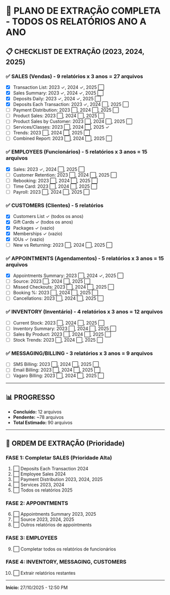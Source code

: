 # 🎯 PLANO DE EXTRAÇÃO COMPLETA - TODOS OS RELATÓRIOS ANO A ANO

## 📋 CHECKLIST DE EXTRAÇÃO (2023, 2024, 2025)

### ✅ **SALES (Vendas)** - 9 relatórios x 3 anos = 27 arquivos
- [x] Transaction List: 2023 ✓, 2024 ✓, 2025 ⬜
- [x] Sales Summary: 2023 ✓, 2024 ✓, 2025 ⬜
- [x] Deposits Daily: 2023 ✓, 2024 ✓, 2025 ⬜
- [x] Deposits Each Transaction: 2023 ✓, 2024 ⬜, 2025 ⬜
- [ ] Payment Distribution: 2023 ⬜, 2024 ⬜, 2025 ⬜
- [ ] Product Sales: 2023 ⬜, 2024 ⬜, 2025 ⬜
- [ ] Product Sales by Customer: 2023 ⬜, 2024 ⬜, 2025 ⬜
- [ ] Services/Classes: 2023 ⬜, 2024 ⬜, 2025 ✓
- [ ] Trends: 2023 ⬜, 2024 ⬜, 2025 ⬜
- [ ] Combined Report: 2023 ⬜, 2024 ⬜, 2025 ⬜

### ✅ **EMPLOYEES (Funcionários)** - 5 relatórios x 3 anos = 15 arquivos
- [x] Sales: 2023 ✓, 2024 ⬜, 2025 ⬜
- [ ] Customer Retention: 2023 ⬜, 2024 ⬜, 2025 ⬜
- [ ] Rebooking: 2023 ⬜, 2024 ⬜, 2025 ⬜
- [ ] Time Card: 2023 ⬜, 2024 ⬜, 2025 ⬜
- [ ] Payroll: 2023 ⬜, 2024 ⬜, 2025 ⬜

### ✅ **CUSTOMERS (Clientes)** - 5 relatórios
- [x] Customers List ✓ (todos os anos)
- [x] Gift Cards ✓ (todos os anos)
- [x] Packages ✓ (vazio)
- [x] Memberships ✓ (vazio)
- [x] IOUs ✓ (vazio)
- [ ] New vs Returning: 2023 ⬜, 2024 ⬜, 2025 ⬜

### ✅ **APPOINTMENTS (Agendamentos)** - 5 relatórios x 3 anos = 15 arquivos
- [x] Appointments Summary: 2023 ⬜, 2024 ✓, 2025 ⬜
- [ ] Source: 2023 ⬜, 2024 ⬜, 2025 ⬜
- [ ] Missed Checkouts: 2023 ⬜, 2024 ⬜, 2025 ⬜
- [ ] Booking %: 2023 ⬜, 2024 ⬜, 2025 ⬜
- [ ] Cancellations: 2023 ⬜, 2024 ⬜, 2025 ⬜

### ✅ **INVENTORY (Inventário)** - 4 relatórios x 3 anos = 12 arquivos
- [ ] Current Stock: 2023 ⬜, 2024 ⬜, 2025 ⬜
- [ ] Inventory Summary: 2023 ⬜, 2024 ⬜, 2025 ⬜
- [ ] Sales By Product: 2023 ⬜, 2024 ⬜, 2025 ⬜
- [ ] Stock Trends: 2023 ⬜, 2024 ⬜, 2025 ⬜

### ✅ **MESSAGING/BILLING** - 3 relatórios x 3 anos = 9 arquivos
- [ ] SMS Billing: 2023 ⬜, 2024 ⬜, 2025 ⬜
- [ ] Email Billing: 2023 ⬜, 2024 ⬜, 2025 ⬜
- [ ] Vagaro Billing: 2023 ⬜, 2024 ⬜, 2025 ⬜

---

## 📊 PROGRESSO
- **Concluído:** 12 arquivos
- **Pendente:** ~78 arquivos
- **Total Estimado:** 90 arquivos

---

## 🚀 ORDEM DE EXTRAÇÃO (Prioridade)

### FASE 1: Completar SALES (Prioridade Alta)
1. ⬜ Deposits Each Transaction 2024
2. ⬜ Employee Sales 2024
3. ⬜ Payment Distribution 2023, 2024, 2025
4. ⬜ Services 2023, 2024
5. ⬜ Todos os relatórios 2025

### FASE 2: APPOINTMENTS
6. ⬜ Appointments Summary 2023, 2025
7. ⬜ Source 2023, 2024, 2025
8. ⬜ Outros relatórios de appointments

### FASE 3: EMPLOYEES
9. ⬜ Completar todos os relatórios de funcionários

### FASE 4: INVENTORY, MESSAGING, CUSTOMERS
10. ⬜ Extrair relatórios restantes

---

**Início:** 27/10/2025 - 12:50 PM

